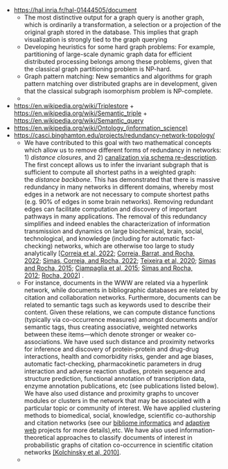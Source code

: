 - https://hal.inria.fr/hal-01444505/document
	- The most distinctive output for a graph query is another graph, which is ordinarily a transformation, a selection or a projection of the original graph stored in the database. This implies that graph visualization is strongly tied to the graph querying
	- Developing heuristics for some hard graph problems: For example, partitioning of large-scale dynamic graph data for efficient distributed processing belongs among these problems, given that the classical graph partitioning problem is NP-hard.
	- Graph pattern matching: New semantics and algorithms for graph pattern matching over distributed graphs are in development, given that the classical subgraph isomorphism problem is NP-complete.
	-
- https://en.wikipedia.org/wiki/Triplestore + https://en.wikipedia.org/wiki/Semantic_triple + https://en.wikipedia.org/wiki/Semantic_query
- https://en.wikipedia.org/wiki/Ontology_(information_science)
- https://casci.binghamton.edu/projects/redundancy-network-topology/
	- We have contributed to this goal with two mathematical concepts which allow us to remove different forms of redundancy in networks: 1) *distance closures*, and 2) [canalization via schema re-description](https://casci.binghamton.edu/projects/control-automata/). The first concept allows us to infer the invariant subgraph that is sufficient to compute all shortest paths in a weighted graph: the *distance backbone*. This has demonstrated that there is massive redundancy in many networks in different domains, whereby most edges in a network are not necessary to compute shortest paths (e.g. 90% of edges in some brain networks). Removing redundant edges can facilitate computation and discovery of important pathways in many applications. The removal of this redundancy simplifies and indeed enables the characterization of information transmission and dynamics on large biochemical, brain, social, technological, and knowledge (including for automatic fact-checking) networks, which are otherwise too large to study analytically [[Correia et al, 2022](https://www.biorxiv.org/content/10.1101/2022.03.02.482557v2); [Correia, Barrat, and Rocha, 2022](https://doi.org/10.1101/2022.02.02.478784); [Simas, Correia, and Rocha, 2022](https://doi.org/10.1093/comnet/cnab021); [Teixeira et al, 2020](https://casci.binghamton.edu/publications/ps/BrainBackbonesComplexNetworks20.pdf); [Simas and Rocha, 2015](https://casci.binghamton.edu/publications/NWS14.php); [Ciampaglia et al, 2015](https://casci.binghamton.edu/publications/PLOSONE15B.php); [Simas and Rocha, 2012](https://casci.binghamton.edu/publications/WI2012.html); [Rocha, 2002](https://casci.binghamton.edu/publications/semimetricIOS.html)] .
	- For instance, documents in the WWW are related via a hyperlink network, while documents in bibliographic databases are related by citation and collaboration networks. Furthermore, documents can be related to semantic tags such as keywords used to describe their content. Given these relations, we can compute distance functions (typically via co-occurrence measures) amongst documents and/or semantic tags, thus creating associative, weighted networks between these items—which denote stronger or weaker co-associations. We have used such distance and proximity networks for inference and discovery of protein-protein and drug-drug interactions, health and comorbidity risks, gender and age biases, automatic fact-checking, pharmacokinetic parameters in drug interaction and adverse reaction studies, protein sequence and structure prediction, functional annotation of transcription data, enzyme annotation publications, etc (see publications listed below). We have also used distance and proximity graphs to uncover modules or clusters in the network that may be associated with a particular topic or community of interest. We have applied clustering methods to biomedical, social, knowledge, scientific co-authorship and citation networks (see our [bibliome informatics](https://casci.binghamton.edu/projects/biomedical-text-mining/) and [adaptive web](https://casci.binghamton.edu/projects/knowledge-networks/) projects for more details),etc. We have also used information-theoretical approaches to classify documents of interest in probabilistic graphs of citation co-occurrence in scientific citation networks [[Kolchinsky et al, 2010]](https://casci.binghamton.edu/publications/TCBB10.html).
	-